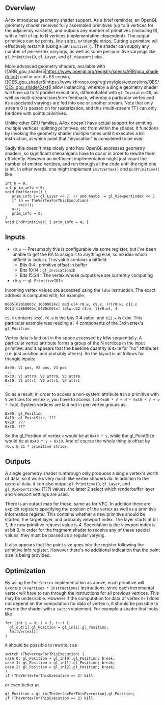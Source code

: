 Overview
--------

A4xx introduces geometry shader support. As a brief reminder, an OpenGL geometry shader receives fully assembled primitives (up to 6 vertices for the adjacency variants), and outputs any number of primitives (including 0), with a limit of up to N vertices (implementation-dependent). The output primitives can be points, line strips, or triangle strips. Cutting a primitive will effectively restart it (using `EndPrimitive()`). The shader can supply any number of per-vertex varyings, as well as some per-primitive varyings like `gl_PrimitiveID`, `gl_Layer`, and `gl_ViewportIndex`.

More advanced geometry shaders, available with [[ARB_gpu_shader5|https://www.opengl.org/registry/specs/ARB/gpu_shader5.txt]] and in part its ES cousin, [[OES_gpu_shader5|https://www.khronos.org/registry/gles/extensions/OES/OES_gpu_shader5.txt]] allow instancing, whereby a single geometry shader will have up to N parallel executions, differentiated with `gl_InvocationID`, as well as multi-stream transform feedback, whereby a particular vertex and its associated varyings are fed into one or another stream. Note that only stream 0 is passed on for rasterization, and this (multi-stream TF) can only be done with points primitives.

Unlike other GPU families, A4xx doesn't have actual support for emitting multiple vertices, splitting primitives, etc from within the shader. It functions by invoking the geometry shader multiple times until it executes a kill instruction, at which point that "invocation" is considered to be over.

Sadly this doesn't map nicely onto how OpenGL expresses geometry shaders, so significant shenanigans have to occur in order to rewrite them efficiently. However an inefficient implementation might just count the number of emitted vertices, and run through all the code until the right one is hit. In other words, one might implement `EmitVertex()` and `EndPrimitive()` like

    int n = 0;
    int prim_info = 0;
    void EmitVertex() {
       prim_info |= gl_Layer << 7; // and maybe |= gl_ViewportIndex << 3
       if (n == TheVertexForThisExecution)
          exit();
       n++;
       prim_info = 0;
    }
    void EndPrimitive() { prim_info = 4; }

Inputs
------
* `r0.x` -- Presumably this is configurable via some register, but I've been unable to get the RA to assign it to anything else, so no idea which bitfield to look in. This value contains a bitfield:
  * Bits 0:4 : primitive offset in buffer
  * Bits 10:14 : `gl_InvocationID`
  * Bits 15:24 : The vertex whose outputs we are currently computing
* `r0.y` -- `gl_PrimitiveIDIn`

Incoming vertex values are accessed using the `ldlw` instruction. The exact address is computed with, for example,

    0005[62018003x_10309024x] mad.u24 r0.w, c9.x, (r)r0.w, c12.x
    0013[c286000bx_0480c001x] ldlw.u32 r2.w, l[r0.w], 4

`c9.x` contains `0xc0`, `r0.w` is the bits 0:4 value, and `c12.x` is `0x80`. This particular example was reading all 4 components of the 3rd vertex's `gl_Position`.

Vertex data is laid out in the space accessed by ldlw sequentially. A particular vertex attribute forms a group of the N vertices in the input primitive, and it appears that the baseline quantity is `0x40` for "no" attributes (i.e. just position and probably others). So the layout is as follows for triangle inputs:

    0x00: V1 pos, V2 pos, V3 pos
    ...
    0xc0: V1 attr0, V2 attr0, V3 attr0
    0xf0: V1 attr1, V2 attr1, V3 attr1
    ...

So as a result, in order to access a non-system attribute `N` in a primitive with `V` vertices for vertex `v`, you have to access it at `0x40 * V + N * 0x10 * V + v * 0x10`. System vertices are laid out in per-vertex groups as:

    0x00: gl_Position
    0x10: gl_PointSize, ???
    0x20: ???
    0x30: ???

So the gl_Position of vertex `v` would be at `0x40 * v`, while the gl_PointSize would be at `0x40 * v + 0x10`. And of course the whole thing is offset by `r0.x & 31 * primitive stride`.

Outputs
-------
A single geometry shader runthrough only produces a single vertex's worth of data, so it works very much like vertex shaders do. In addition to the general data, it can also output `gl_PrimitiveID`, `gl_Layer`, and `gl_ViewportIndex` (???) values, the latter 2 select which renderbuffer layer and viewport settings are used.

There is an output map for these, same as for VPC. In addition there are explicit registers specifying the position of the vertex as well as a primitive information register. This contains whether a new primitive should be started, the target layer, and probably viewport index. The layer starts at bit 7, the new primitive request value is 4. Speculation is the viewport index is at bit 3. In order for the fragment shader to receive any of these special values, they must be passed as a regular varying.

It also appears that the point size goes into the register following the primitive info register. However there's no additional indication that the point size is being provided.

Optimization
------------
By using the `EmitVertex` implementation as above, each primitive will execute `O(vertices * instructions)` instructions, since each incremental vertex will have to run through the instructions for all previous vertices. This may be undesirable. However if the computation for data of vertex n+1 does not depend on the computation for data of vertex n, it should be possible to rewrite the shader with a `switch` statement. For example a shader that looks like

    for (int i = 0; i < 3; i++) {
      gl_out[i].gl_Position = gl_in[i].gl_Position;
      EmitVertex();
    }

it should be possible to rewrite it as

    switch (TheVertexForThisExecution) {
    case 0: gl_Position = gl_in[0].gl_Position; break;
    case 1: gl_Position = gl_in[1].gl_Position; break;
    case 2: gl_Position = gl_in[2].gl_Position; break;
    }
    if (TheVertexForThisExecution == 2) kill;

or even better as

    gl_Position = gl_in[TheVertexForThisExecution].gl_Position;
    if (TheVertexForThisExecution == 2) kill;